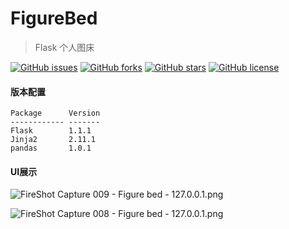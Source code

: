 # FigureBed
>Flask 个人图床


[![GitHub issues](https://img.shields.io/github/issues/saowu/FigureBed.svg)](https://github.com/saowu/FigureBed/issues)
[![GitHub forks](https://img.shields.io/github/forks/saowu/FigureBed.svg)](https://github.com/saowu/FigureBed/network)
[![GitHub stars](https://img.shields.io/github/stars/saowu/FigureBed.svg)](https://github.com/saowu/FigureBed/stargazers)
[![GitHub license](https://img.shields.io/github/license/saowu/FigureBed.svg)](https://github.com/saowu/FigureBed)


#### 版本配置

```
Package      Version
------------ -------
Flask        1.1.1  
Jinja2       2.11.1 
pandas       1.0.1 
```
#### UI展示

![FireShot Capture 009 - Figure bed - 127.0.0.1.png](https://i.loli.net/2020/02/29/IaENvmkzJ7t3w42.png)

![FireShot Capture 008 - Figure bed - 127.0.0.1.png](https://i.loli.net/2020/02/29/TayhzZrnMo15Ke3.png)

